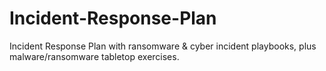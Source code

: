 # Incident-Response-Plan
Incident Response Plan with ransomware &amp; cyber incident playbooks, plus malware/ransomware tabletop exercises.
